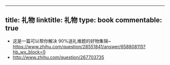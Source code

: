 
---
title: 礼物
linktitle: 礼物
type: book
commentable: true
---

- 这是一篇可以帮你解决 90%送礼难题的好物集锦~ https://www.zhihu.com/question/28551841/answer/658808115?hb_wx_block=0
- http://www.zhihu.com/question/267703735

    